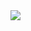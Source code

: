 <img src = "https://media.discordapp.net/attachments/665547318023421954/812418137194364968/hv2thumb.jpg">

